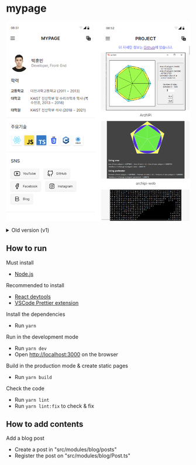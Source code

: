 # mypage

![Screenshot](Screenshot.png)

<details>
<summary>Old version (v1)</summary>

Branch: [Link](https://github.com/Avantgarde95/Avantgarde95.github.io/tree/v1)

![OldScreenshot](OldScreenshot.png)

</details>

## How to run

Must install

- [Node.js](https://nodejs.org/)

Recommended to install

- [React devtools](https://chrome.google.com/webstore/detail/react-developer-tools/fmkadmapgofadopljbjfkapdkoienihi?hl=ko)
- [VSCode Prettier extension](https://marketplace.visualstudio.com/items?itemName=esbenp.prettier-vscode)

Install the dependencies

- Run `yarn`

Run in the development mode

- Run `yarn dev`
- Open <http://localhost:3000> on the browser

Build in the production mode & create static pages

- Run `yarn build`

Check the code

- Run `yarn lint`
- Run `yarn lint:fix` to check & fix

## How to add contents

Add a blog post

- Create a post in "src/modules/blog/posts"
- Register the post on "src/modules/blog/Post.ts"
